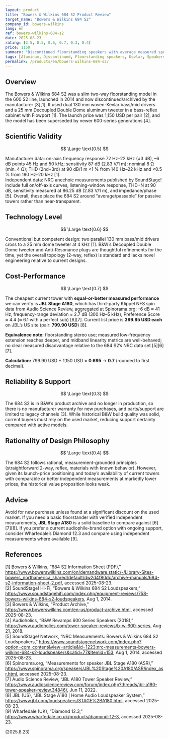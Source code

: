 ```yaml
---
layout: product
title: "Bowers & Wilkins 684 S2 Product Review"
target_name: "Bowers & Wilkins 684 S2"
company_id: bowers-wilkins
lang: en
ref: bowers-wilkins-684-s2
date: 2025-08-23
rating: [2.5, 0.5, 0.6, 0.7, 0.3, 0.4]
price: 1150
summary: "Discontinued floorstanding speakers with average measured specs; independent data shows cheaper current towers (e.g., JBL Stage A180) can meet or exceed core measurements, weakening cost-performance"
tags: [Aluminum, Discontinued, Floorstanding speakers, Kevlar, Speakers]
permalink: /products/en/bowers-wilkins-684-s2/
---
```

## Overview

The Bowers & Wilkins 684 S2 was a slim two-way floorstanding model in the 600 S2 line, launched in 2014 and now discontinued/archived by the manufacturer [3][1]. It used dual 130 mm woven-Kevlar bass/mid drivers and a 25 mm Decoupled Double Dome aluminum tweeter in a bass-reflex cabinet with Flowport [1]. The launch price was 1,150 USD per pair [2], and the model has been superseded by newer 600-series generations [4].

## Scientific Validity

$$ \Large \text{0.5} $$

Manufacturer data: on-axis frequency response 72 Hz–22 kHz (±3 dB), –6 dB points 45 Hz and 50 kHz; sensitivity 87 dB (2.83 V/1 m); nominal 8 Ω (min. 4 Ω); THD (2nd+3rd) at 90 dB/1 m <1 % from 140 Hz–22 kHz and <0.5 % from 180 Hz–20 kHz [1].  
Independent data: NRC anechoic measurements published by SoundStage! include full on/off-axis curves, listening-window response, THD+N at 90 dB, sensitivity measured at 86.25 dB (2.83 V/1 m), and impedance/phase [5]. Overall, these place the 684 S2 around “average/passable” for passive towers rather than near-transparent.

## Technology Level

$$ \Large \text{0.6} $$

Conventional but competent design: two parallel 130 mm bass/mid drivers cross to a 25 mm dome tweeter at 4 kHz [1]. B&W’s Decoupled Double Dome tweeter and Anti-Resonance plugs are thoughtful refinements for the time, yet the overall topology (2-way, reflex) is standard and lacks novel engineering relative to current designs.

## Cost-Performance

$$ \Large \text{0.7} $$

The cheapest current tower with **equal-or-better measured performance** we can verify is **JBL Stage A180**, which has third-party Klippel NFS spin data from Audio Science Review, aggregated at Spinorama.org: –6 dB ≈ 41 Hz, frequency-range deviation ≈ 2.7 dB (300 Hz–5 kHz), Preference Score ≈ 4.4 (≈ 6.1 with a perfect sub) [6][7]. Current list price is **399.95 USD each** on JBL’s US site (pair: **799.90 USD**) [8].

**Equivalence note:** floorstanding stereo use; measured low-frequency extension reaches deeper, and midband linearity metrics are well-behaved; no clear measured disadvantage relative to the 684 S2’s NRC data set [5][6][7].

**Calculation:** 799.90 USD ÷ 1,150 USD = **0.695** → **0.7** (rounded to first decimal).

## Reliability & Support

$$ \Large \text{0.3} $$

The 684 S2 is in B&W’s product archive and no longer in production, so there is no manufacturer warranty for new purchases, and parts/support are limited to legacy channels [3]. While historical B&W build quality was solid, current buyers must rely on the used market, reducing support certainty compared with active models.

## Rationality of Design Philosophy

$$ \Large \text{0.4} $$

The 684 S2 follows rational, measurement-grounded principles (straightforward 2-way, reflex, materials with known behavior). However, given its launch-price positioning and today’s availability of current towers with comparable or better independent measurements at markedly lower prices, the historical value proposition looks weak.

## Advice

Avoid for new purchase unless found at a significant discount on the used market. If you need a basic floorstander with verified independent measurements, **JBL Stage A180** is a solid baseline to compare against [6][7][8]. If you prefer a current audiophile-brand option with ongoing support, consider Wharfedale’s Diamond 12.3 and compare using independent measurements where available [9].

## References

[1] Bowers & Wilkins, “684 S2 Information Sheet (PDF),” https://www.bowerswilkins.com/on/demandware.static/-/Library-Sites-bowers_northamerica_shared/default/dw2d4f80dc/archive-manuals/684-s2-information-sheet-2.pdf, accessed 2025-08-23.  
[2] SoundStage! Hi-Fi, “Bowers & Wilkins 684 S2 Loudspeakers,” https://www.soundstagehifi.com/index.php/equipment-reviews/758-bowers-wilkins-684-s2-loudspeakers, Aug 1, 2014.  
[3] Bowers & Wilkins, “Product Archive,” https://www.bowerswilkins.com/en-us/product-archive.html, accessed 2025-08-23.  
[4] Audioholics, “B&W Revamps 600 Series Speakers (2018),” https://www.audioholics.com/tower-speaker-reviews/b-w-600-series, Aug 21, 2018.  
[5] SoundStage! Network, “NRC Measurements: Bowers & Wilkins 684 S2 Loudspeakers,” https://www.soundstagenetwork.com/index.php?option=com_content&view=article&id=1223:nrc-measurements-bowers-wilkins-684-s2-loudspeakers&catid=77&Itemid=153, Aug 1, 2014, accessed 2025-08-23.  
[6] Spinorama.org, “Measurements for speaker JBL Stage A180 (ASR),” https://www.spinorama.org/speakers/JBL%20Stage%20A180/ASR/index_asr.html, accessed 2025-08-23.  
[7] Audio Science Review, “JBL A180 Tower Speaker Review,” https://www.audiosciencereview.com/forum/index.php?threads/jbl-a180-tower-speaker-review.34846/, Jun 11, 2022.  
[8] JBL (US), “JBL Stage A180 | Home Audio Loudspeaker System,” https://www.jbl.com/loudspeakers/STAGE%2BA180.html, accessed 2025-08-23.  
[9] Wharfedale (UK), “Diamond 12.3,” https://www.wharfedale.co.uk/products/diamond-12-3, accessed 2025-08-23.

(2025.8.23)

